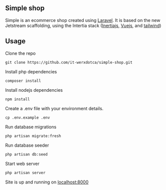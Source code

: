 ## Simple shop

Simple is an ecommerce shop created using <a href="https://laravel.com" target="_blank">Laravel</a>.
It is based on the new Jetstream scaffolding, using the Intertia stack (<a href="https://inertiajs.com" target="_blank">Inertiajs</a>, <a href="https://vuejs.org" target="_blank">Vuejs</a>, and <a href="https://tailwindcss.com" target="_blank">tailwind</a>)

## Usage

Clone the repo
```
git clone https://github.com/it-werxdotca/simple-shop.git
```

Install php dependencies
```
composer install
```

Install nodejs dependencies

```
npm install
```

Create a .env file with your environment details.

```
cp .env.example .env
```

Run database migrations

```
php artisan migrate:fresh
```

Run database seeder

```
php artisan db:seed
```

Start web server
```
php artisan server
```

Site is up and running on <a href="http://localhost:8000">localhost:8000</a>
